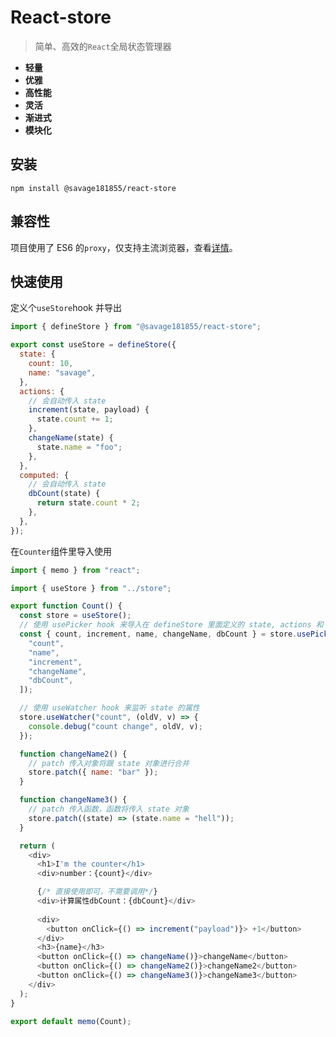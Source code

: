 # React-store

> 简单、高效的`React`全局状态管理器

- **轻量**
- **优雅**
- **高性能**
- **灵活**
- **渐进式**
- **模块化**

## 安装

```
npm install @savage181855/react-store
```

## 兼容性

项目使用了 ES6 的`proxy`，仅支持主流浏览器，查看[详情](https://developer.mozilla.org/zh-CN/docs/Web/JavaScript/Reference/Global_Objects/Proxy#%E6%B5%8F%E8%A7%88%E5%99%A8%E5%85%BC%E5%AE%B9%E6%80%A7)。

## 快速使用

定义个`useStore`hook 并导出

```javascript
import { defineStore } from "@savage181855/react-store";

export const useStore = defineStore({
  state: {
    count: 10,
    name: "savage",
  },
  actions: {
    // 会自动传入 state
    increment(state, payload) {
      state.count += 1;
    },
    changeName(state) {
      state.name = "foo";
    },
  },
  computed: {
    // 会自动传入 state
    dbCount(state) {
      return state.count * 2;
    },
  },
});
```

在`Counter`组件里导入使用

```javascript
import { memo } from "react";

import { useStore } from "../store";

export function Count() {
  const store = useStore();
  // 使用 usePicker hook 来导入在 defineStore 里面定义的 state, actions 和 computed
  const { count, increment, name, changeName, dbCount } = store.usePicker([
    "count",
    "name",
    "increment",
    "changeName",
    "dbCount",
  ]);

  // 使用 useWatcher hook 来监听 state 的属性
  store.useWatcher("count", (oldV, v) => {
    console.debug("count change", oldV, v);
  });

  function changeName2() {
    // patch 传入对象将跟 state 对象进行合并
    store.patch({ name: "bar" });
  }

  function changeName3() {
    // patch 传入函数，函数将传入 state 对象
    store.patch((state) => (state.name = "hell"));
  }

  return (
    <div>
      <h1>I'm the counter</h1>
      <div>number：{count}</div>

      {/* 直接使用即可，不需要调用*/}
      <div>计算属性dbCount：{dbCount}</div>
      
      <div>
        <button onClick={() => increment("payload")}> +1</button>
      </div>
      <h3>{name}</h3>
      <button onClick={() => changeName()}>changeName</button>
      <button onClick={() => changeName2()}>changeName2</button>
      <button onClick={() => changeName3()}>changeName3</button>
    </div>
  );
}

export default memo(Count);
```

